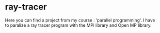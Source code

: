 # ray-tracer
Here you can find a project from my course : 'parallel programming'. I have to paralize a ray tracer program with the MPI library and Open MP library.

